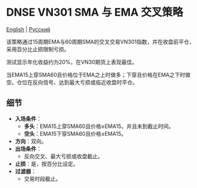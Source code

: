 # DNSE VN301 SMA 与 EMA 交叉策略
[English](README.md) | [Русский](README_ru.md)

该策略通过15周期EMA与60周期SMA的交叉交易VN301指数，并在收盘前平仓，采用百分比止损限制亏损。

测试显示年化收益约为20%，在VN30期货上表现最佳。

当EMA15上穿SMA60且价格位于EMA之上时做多；下穿且价格在EMA之下时做空。仓位在反向信号、达到最大亏损或临近收盘时平仓。

## 细节

- **入场条件**：
  - **多头**：EMA15上穿SMA60且价格≥EMA15，并且未到截止时间。
  - **空头**：EMA15下穿SMA60且价格≤EMA15。
- **方向**：双向。
- **出场条件**：
  - 反向交叉、最大亏损或收盘截止。
- **止损**：是，按百分比设定。
- **过滤器**：
  - 交易时段截止。
